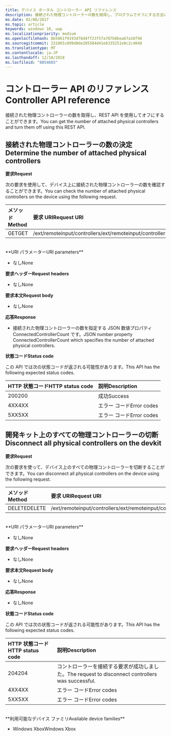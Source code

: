 ```yaml
---
title: デバイス ポータル コントローラー API リファレンス
description: 接続された物理コントローラーの数を取得し、プログラムでオフにする方法について説明します。
ms.date: 02/08/2017
ms.topic: article
keywords: windows 10, uwp
ms.localizationpriority: medium
ms.openlocfilehash: 8b5061f9193d78d4ff23f5fa707b0bea67a10f98
ms.sourcegitcommit: 231065c899d0de285584d41e6335251e0c2c4048
ms.translationtype: MT
ms.contentlocale: ja-JP
ms.lasthandoff: 12/10/2018
ms.locfileid: "8854603"
---
```

# <a name="controller-api-reference"></a><span data-ttu-id="d5f8b-104">コントローラー API のリファレンス</span><span class="sxs-lookup"><span data-stu-id="d5f8b-104">Controller API reference</span></span>   
<span data-ttu-id="d5f8b-105">接続された物理コントローラーの数を取得し、REST API を使用してオフにすることができます。</span><span class="sxs-lookup"><span data-stu-id="d5f8b-105">You can get the number of attached physical controllers and turn them off using this REST API.</span></span>

## <a name="determine-the-number-of-attached-physical-controllers"></a><span data-ttu-id="d5f8b-106">接続された物理コントローラーの数の決定</span><span class="sxs-lookup"><span data-stu-id="d5f8b-106">Determine the number of attached physical controllers</span></span>

**<span data-ttu-id="d5f8b-107">要求</span><span class="sxs-lookup"><span data-stu-id="d5f8b-107">Request</span></span>**

<span data-ttu-id="d5f8b-108">次の要求を使用して、デバイス上に接続された物理コントローラーの数を確認することができます。</span><span class="sxs-lookup"><span data-stu-id="d5f8b-108">You can check the number of attached physical controllers on the device using the following request.</span></span>

<span data-ttu-id="d5f8b-109">メソッド</span><span class="sxs-lookup"><span data-stu-id="d5f8b-109">Method</span></span>      | <span data-ttu-id="d5f8b-110">要求 URI</span><span class="sxs-lookup"><span data-stu-id="d5f8b-110">Request URI</span></span>
:------     | :-----
<span data-ttu-id="d5f8b-111">GET</span><span class="sxs-lookup"><span data-stu-id="d5f8b-111">GET</span></span> | <span data-ttu-id="d5f8b-112">/ext/remoteinput/controllers</span><span class="sxs-lookup"><span data-stu-id="d5f8b-112">/ext/remoteinput/controllers</span></span>
<br />
**<span data-ttu-id="d5f8b-113">URI パラメーター</span><span class="sxs-lookup"><span data-stu-id="d5f8b-113">URI parameters</span></span>**

- <span data-ttu-id="d5f8b-114">なし</span><span class="sxs-lookup"><span data-stu-id="d5f8b-114">None</span></span>

**<span data-ttu-id="d5f8b-115">要求ヘッダー</span><span class="sxs-lookup"><span data-stu-id="d5f8b-115">Request headers</span></span>**

- <span data-ttu-id="d5f8b-116">なし</span><span class="sxs-lookup"><span data-stu-id="d5f8b-116">None</span></span>

**<span data-ttu-id="d5f8b-117">要求本文</span><span class="sxs-lookup"><span data-stu-id="d5f8b-117">Request body</span></span>**   

- <span data-ttu-id="d5f8b-118">なし</span><span class="sxs-lookup"><span data-stu-id="d5f8b-118">None</span></span>

**<span data-ttu-id="d5f8b-119">応答</span><span class="sxs-lookup"><span data-stu-id="d5f8b-119">Response</span></span>**   

- <span data-ttu-id="d5f8b-120">接続された物理コントローラーの数を指定する JSON 数値プロパティ ConnectedControllerCount です。</span><span class="sxs-lookup"><span data-stu-id="d5f8b-120">JSON number property ConnectedControllerCount which specifies the number of attached physical controllers.</span></span>

**<span data-ttu-id="d5f8b-121">状態コード</span><span class="sxs-lookup"><span data-stu-id="d5f8b-121">Status code</span></span>**

<span data-ttu-id="d5f8b-122">この API では次の状態コードが返される可能性があります。</span><span class="sxs-lookup"><span data-stu-id="d5f8b-122">This API has the following expected status codes.</span></span>

<span data-ttu-id="d5f8b-123">HTTP 状態コード</span><span class="sxs-lookup"><span data-stu-id="d5f8b-123">HTTP status code</span></span>      | <span data-ttu-id="d5f8b-124">説明</span><span class="sxs-lookup"><span data-stu-id="d5f8b-124">Description</span></span>
:------     | :-----
<span data-ttu-id="d5f8b-125">200</span><span class="sxs-lookup"><span data-stu-id="d5f8b-125">200</span></span> | <span data-ttu-id="d5f8b-126">成功</span><span class="sxs-lookup"><span data-stu-id="d5f8b-126">Success</span></span>
<span data-ttu-id="d5f8b-127">4XX</span><span class="sxs-lookup"><span data-stu-id="d5f8b-127">4XX</span></span> | <span data-ttu-id="d5f8b-128">エラー コード</span><span class="sxs-lookup"><span data-stu-id="d5f8b-128">Error codes</span></span>
<span data-ttu-id="d5f8b-129">5XX</span><span class="sxs-lookup"><span data-stu-id="d5f8b-129">5XX</span></span> | <span data-ttu-id="d5f8b-130">エラー コード</span><span class="sxs-lookup"><span data-stu-id="d5f8b-130">Error codes</span></span>

## <a name="disconnect-all-physical-controllers-on-the-devkit"></a><span data-ttu-id="d5f8b-131">開発キット上のすべての物理コントローラーの切断</span><span class="sxs-lookup"><span data-stu-id="d5f8b-131">Disconnect all physical controllers on the devkit</span></span>

**<span data-ttu-id="d5f8b-132">要求</span><span class="sxs-lookup"><span data-stu-id="d5f8b-132">Request</span></span>**

<span data-ttu-id="d5f8b-133">次の要求を使って、デバイス上のすべての物理コントローラーを切断することができます。</span><span class="sxs-lookup"><span data-stu-id="d5f8b-133">You can disconnect all physical controllers on the device using the following request.</span></span>

<span data-ttu-id="d5f8b-134">メソッド</span><span class="sxs-lookup"><span data-stu-id="d5f8b-134">Method</span></span>      | <span data-ttu-id="d5f8b-135">要求 URI</span><span class="sxs-lookup"><span data-stu-id="d5f8b-135">Request URI</span></span>
:------     | :-----
<span data-ttu-id="d5f8b-136">DELETE</span><span class="sxs-lookup"><span data-stu-id="d5f8b-136">DELETE</span></span> | <span data-ttu-id="d5f8b-137">/ext/remoteinput/controllers</span><span class="sxs-lookup"><span data-stu-id="d5f8b-137">/ext/remoteinput/controllers</span></span>
<br />
**<span data-ttu-id="d5f8b-138">URI パラメーター</span><span class="sxs-lookup"><span data-stu-id="d5f8b-138">URI parameters</span></span>**

- <span data-ttu-id="d5f8b-139">なし</span><span class="sxs-lookup"><span data-stu-id="d5f8b-139">None</span></span>

**<span data-ttu-id="d5f8b-140">要求ヘッダー</span><span class="sxs-lookup"><span data-stu-id="d5f8b-140">Request headers</span></span>**

- <span data-ttu-id="d5f8b-141">なし</span><span class="sxs-lookup"><span data-stu-id="d5f8b-141">None</span></span>

**<span data-ttu-id="d5f8b-142">要求本文</span><span class="sxs-lookup"><span data-stu-id="d5f8b-142">Request body</span></span>**   

- <span data-ttu-id="d5f8b-143">なし</span><span class="sxs-lookup"><span data-stu-id="d5f8b-143">None</span></span>

**<span data-ttu-id="d5f8b-144">応答</span><span class="sxs-lookup"><span data-stu-id="d5f8b-144">Response</span></span>**   

- <span data-ttu-id="d5f8b-145">なし</span><span class="sxs-lookup"><span data-stu-id="d5f8b-145">None</span></span> 

**<span data-ttu-id="d5f8b-146">状態コード</span><span class="sxs-lookup"><span data-stu-id="d5f8b-146">Status code</span></span>**

<span data-ttu-id="d5f8b-147">この API では次の状態コードが返される可能性があります。</span><span class="sxs-lookup"><span data-stu-id="d5f8b-147">This API has the following expected status codes.</span></span>

<span data-ttu-id="d5f8b-148">HTTP 状態コード</span><span class="sxs-lookup"><span data-stu-id="d5f8b-148">HTTP status code</span></span>      | <span data-ttu-id="d5f8b-149">説明</span><span class="sxs-lookup"><span data-stu-id="d5f8b-149">Description</span></span>
:------     | :-----
<span data-ttu-id="d5f8b-150">204</span><span class="sxs-lookup"><span data-stu-id="d5f8b-150">204</span></span> | <span data-ttu-id="d5f8b-151">コントローラーを接続する要求が成功しました。</span><span class="sxs-lookup"><span data-stu-id="d5f8b-151">The request to disconnect controllers was successful.</span></span>
<span data-ttu-id="d5f8b-152">4XX</span><span class="sxs-lookup"><span data-stu-id="d5f8b-152">4XX</span></span> | <span data-ttu-id="d5f8b-153">エラー コード</span><span class="sxs-lookup"><span data-stu-id="d5f8b-153">Error codes</span></span>
<span data-ttu-id="d5f8b-154">5XX</span><span class="sxs-lookup"><span data-stu-id="d5f8b-154">5XX</span></span> | <span data-ttu-id="d5f8b-155">エラー コード</span><span class="sxs-lookup"><span data-stu-id="d5f8b-155">Error codes</span></span>

<br />
**<span data-ttu-id="d5f8b-156">利用可能なデバイス ファミリ</span><span class="sxs-lookup"><span data-stu-id="d5f8b-156">Available device families</span></span>**

* <span data-ttu-id="d5f8b-157">Windows Xbox</span><span class="sxs-lookup"><span data-stu-id="d5f8b-157">Windows Xbox</span></span>
